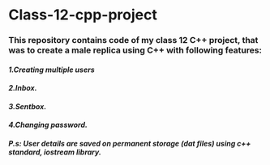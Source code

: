 # Class-12-cpp-project
### This repository contains code of my class 12 C++ project, that was to create a male replica using C++ with following features:
#### _1.Creating multiple users_
#### _2.Inbox._
#### _3.Sentbox._
#### _4.Changing password._

##### P.s: User details are saved on permanent storage (dat files) using c++ standard, iostream library.
